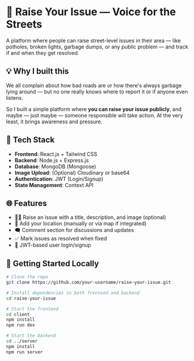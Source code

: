 # 🚧 Raise Your Issue — Voice for the Streets

A platform where people can raise street-level issues in their area — like potholes, broken lights, garbage dumps, or any public problem — and track if and when they get resolved.

## 💡 Why I built this

We all complain about how bad roads are or how there's always garbage lying around — but no one really knows where to report it or if anyone even listens.

So I built a simple platform where **you can raise your issue publicly**, and maybe — just maybe — someone responsible will take action. At the very least, it brings awareness and pressure.

## 🔧 Tech Stack

- **Frontend**: React.js + Tailwind CSS
- **Backend**: Node.js + Express.js
- **Database**: MongoDB (Mongoose)
- **Image Upload**: (Optional) Cloudinary or base64
- **Authentication**: JWT (Login/Signup)
- **State Management**: Context API

## 🌐 Features

- 🙋‍♂️ Raise an issue with a title, description, and image (optional)
- 📍 Add your location (manually or via map if integrated)
- 🗨️ Comment section for discussions and updates
- ✅ Mark issues as resolved when fixed
- 🔐 JWT-based user login/signup

## 🚀 Getting Started Locally

```bash
# Clone the repo
git clone https://github.com/your-username/raise-your-issue.git

# Install dependencies in both frontend and backend
cd raise-your-issue

# Start the frontend
cd client
npm install
npm run dev

# Start the backend
cd ../server
npm install
npm run server
